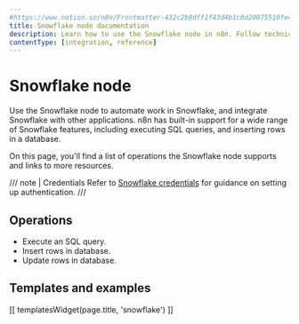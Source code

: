 ```yaml
---
#https://www.notion.so/n8n/Frontmatter-432c2b8dff1f43d4b1c8d20075510fe4
title: Snowflake node documentation
description: Learn how to use the Snowflake node in n8n. Follow technical documentation to integrate Snowflake node into your workflows.
contentType: [integration, reference]
---
```


# Snowflake node

Use the Snowflake node to automate work in Snowflake, and integrate Snowflake with other applications. n8n has built-in support for a wide range of Snowflake features, including executing SQL queries, and inserting rows in a database. 

On this page, you'll find a list of operations the Snowflake node supports and links to more resources.

/// note | Credentials
Refer to [Snowflake credentials](/integrations/builtin/credentials/snowflake/) for guidance on setting up authentication. 
///

## Operations

* Execute an SQL query.
* Insert rows in database.
* Update rows in database.

## Templates and examples

<!-- see https://www.notion.so/n8n/Pull-in-templates-for-the-integrations-pages-37c716837b804d30a33b47475f6e3780 -->
[[ templatesWidget(page.title, 'snowflake') ]]
